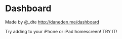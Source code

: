 # Dashboard
Made by @_dte
http://daneden.me/dashboard

Try adding to your iPhone or iPad homescreen! TRY IT!
